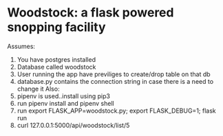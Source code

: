 # Woodstock: a flask powered snopping facility

Assumes:
1. You have postgres installed 
2. Database called woodstock
3. User running the app have previliges to create/drop table on that db
4. database.py contains the connection string in case there is a need to change it
Also:
1. pipenv is used..install using pip3
2. run pipenv install and pipenv shell
3. run export FLASK_APP=woodstock.py; export FLASK_DEBUG=1; flask run
4. curl 127.0.0.1:5000/api/woodstock/list/5
